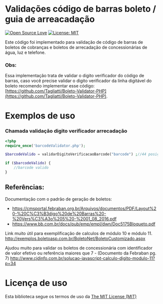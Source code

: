 
# Validações código de barras boleto / guia de arreacadação

[![Open Source Love](https://badges.frapsoft.com/os/v1/open-source.svg?v=103)](https://github.com/ellerbrock/open-source-badges/)
[![License: MIT](https://img.shields.io/badge/License-MIT-green.svg)](https://opensource.org/licenses/MIT)


Este código foi implementado para validação de código de barras de boletos de cobranças e boletos de arrecadação de concessionárias de água, luz e telefone.

### Obs:
Essa implementação trata de validar o digito verificador do código de barras, caso você precise validar o digito verificador da linha digitável do boleto recomendo implementar esse código: [https://github.com/Tagliatti/Boleto-Validator-PHP](https://github.com/Tagliatti/Boleto-Validator-PHP).

# Exemplos de uso

### Chamada validação digito verificador arrecadação
```php
<?php
require_once('barcodeValidator.php');

$barcodeValido = validarDigitoVerificacaoBarcode("barcode") ;//44 posições

if ($barcodeValido) {
    //barcode valido
}
```

## Referências:

Documentação com o padrão de geração de boletos:
- https://cmsportal.febraban.org.br/Arquivos/documentos/PDF/Layout%20-%20C%C3%B3digo%20de%20Barras%20-%20Vers%C3%A3o%205%20-%2001_08_2016.pdf
- https://www.bb.com.br/docs/pub/emp/empl/dwn/Doc5175Bloqueto.pdf




Link muito útil para exemplificação de calculos de módulo 10 e módulo 11.
http://exemplos.boletoasp.com.br/BoletoNet/BoletoCustomizado.aspx


Ajudou muito para validar os boletos de concessionária com identificador de valor efetivo ou referência maiores que 7 - (Documento da Febraban pg. 7)
http://www.cjdinfo.com.br/solucao-javascript-calculo-digito-modulo-11?p=34


# Licença de uso
Esta biblioteca segue os termos de uso da [The MIT License (MIT)](https://opensource.org/licenses/mit-license.php)
